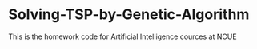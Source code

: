 # Solving-TSP-by-Genetic-Algorithm
This is the homework code for Artificial Intelligence cources at NCUE
